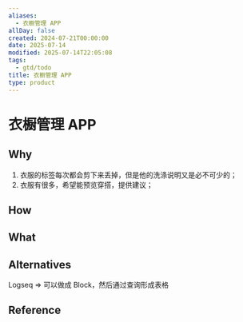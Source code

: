 ```yaml
---
aliases:
  - 衣橱管理 APP
allDay: false
created: 2024-07-21T00:00:00
date: 2025-07-14
modified: 2025-07-14T22:05:08
tags:
  - gtd/todo
title: 衣橱管理 APP
type: product
---
```


# 衣橱管理 APP

## Why

1. 衣服的标签每次都会剪下来丢掉，但是他的洗涤说明又是必不可少的；
2. 衣服有很多，希望能预览穿搭，提供建议；

## How

## What

## Alternatives

Logseq => 可以做成 Block，然后通过查询形成表格

## Reference
